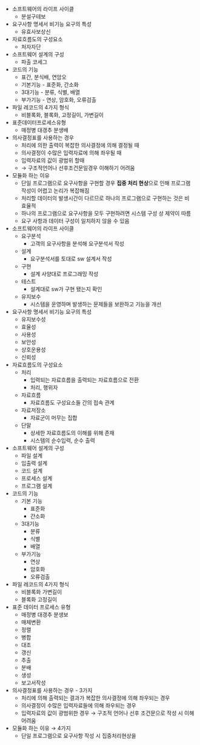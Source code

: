 - 소프트웨어의 라이프 사이클 
	- 분설구테보
- 요구사항 명세서 비기능 요구의 특성 
	- 유효사보상신
- 자료흐름도의 구성요소 
	- 처자자단
- 소프트웨어 설계의 구성
	- 파출 코세그
- 코드의 기능 
	- 표간, 분식배, 연암오
	- 기본기능 - 표준화, 간소화
	- 3대기능 - 분류, 식별, 배열
	- 부가기능 - 연상, 암호화, 오류검출
- 파일 레코드의 4가지 형식 
	- 비블록화, 블록화, 고정길이, 가변길이
- 표준데이터프로세스유형 
	- 매정병 대갱추 분생배
- 의사결정표를 사용하는 경우
	- 처리에 의한 출력이 복잡한 의사결정에 의해 결정될 때
	- 의사결정이 수많은 입력자료에 의해 좌우될 때
	- 입력자료의 값이 광범위 할때
	- → 구조적언어나 선후조건문일경우 이해하기 어려움
- 모듈화 하는 이유
	- 단일 프로그램으로 요구사항을 구현할 경우 **집중 처리 현상**으로 인해 프로그램 작성이 어렵고 논리가 복잡해짐
	- 처리할 데이터의 발생시간이 다르므로 하나의 프로그램으로 구현하는 것은 비효율적
	- 하나의 프로그램으로 요구사항을 모두 구현하려면 시스템 구성 상 제약이 따름
	- 요구 사항과 데이터 구성이 일치하지 않을 수 있음
- 소프트웨어의 라이프 사이클
	- 요구분석
		- 고객의 요구사항을 분석해 요구분석서 작성
	- 설계
		- 요구분석서를 토대로 sw 설계서 작성
	- 구현
		- 설계 사양대로 프로그래밍 작성
	- 테스트
		- 설계대로 sw가 구현 됐는지 확인
	- 유지보수
		- 시스템을 운영하며 발생하는 문제들을 보완하고 기능을 개선
- 요구사항 명세서 비기능 요구의 특성
	- 유지보수성
	- 효율성
	- 사용성
	- 보안성
	- 상호운용성
	- 신뢰성
- 자료흐름도의 구성요소
	- 처리
		- 입력되는 자료흐름을 출력되는 자료흐름으로 전환
		- 처리, 행위자
	- 자료흐름
		- 자료흐름도 구성요소들 간의 접속 관계
	- 자료저장소
		- 자료군이 머무는 집합
	- 단말
		- 상세한 자료흐름도의 이해를 위해 존재
		- 시스템의 순수입력, 순수 출력
- 소프트웨어 설계의 구성
	- 파일 설계
	- 입출력 설계
	- 코드 설계
	- 프로세스 설계
	- 프로그램 설계
- 코드의 기능
	- 기본 기능
		- 표준화
		- 간소화
	- 3대기능
		- 분류
		- 식별
		- 배열
	- 부가기능
		- 연상
		- 암호화
		- 오류검출
- 파일 레코드의 4가지 형식
	- 비블록화 가변길이
	- 블록화 고정길이
- 표준 데이터 프로세스 유형
	- 매정병 대갱추 분생보
	- 매체변환
	- 정렬
	- 병합
	- 대조
	- 갱신
	- 추출
	- 분배
	- 생성
	- 보고서작성
- 의사결정표를 사용하는 경우 - 3가지
	- 처리에 의해 출력되는 결과가 복잡한 의사결정에 의해 좌우되는 경우
	- 의사결정이 수많은 입력자료들에 의해 좌우되는 경우
	- 입력자료의 값이 광범위한 경우
	  → 구조적 언어나 선후 조건문으로 작성 시 이해 어려움
- 모듈화 하는 이유 → 4가지
	- 단일 프로그램으로 요구사항 작성 시 집중처리현상을